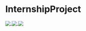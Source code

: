 # InternshipProject


<a href="https://github.com/shrikantpadhy18/Covid19">
  <img align="center" src="https://github-readme-stats.vercel.app/api?username=shrikantpadhy18&show_icons=true&theme=radical" />
</a>


<a href="https://github.com/shrikantpadhy18/Covid19">
  <img align="center" src="https://github-readme-stats.vercel.app/api/top-langs/?username=shrikantpadhy18"/>
</a>

<a href="https://github.com/shrikantpadhy18/Covid19">
  <img align="center" src="https://github-readme-stats.vercel.app/api/pin/?username=shrikantpadhy18&repo=Covid19"/>
</a>




